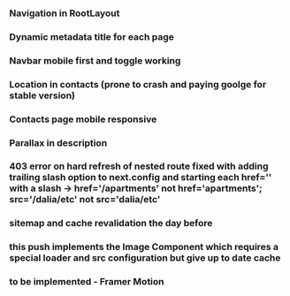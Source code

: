 ### Navigation in RootLayout
### Dynamic metadata title for each page
### Navbar mobile first and toggle working
### Location in contacts (prone to crash and paying goolge for stable version)
### Contacts page mobile responsive
### Parallax in description
### 403 error on hard refresh of nested route fixed with adding trailing slash option to next.config and starting each href='' with a slash -> href='/apartments' not href='apartments'; src='/dalia/etc' not src='dalia/etc'
### sitemap and cache revalidation the day before
### this push implements the Image Component which requires a special loader and src configuration but give up to date cache
### to be implemented - Framer Motion